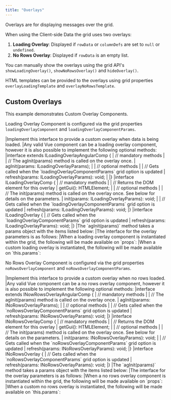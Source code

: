 ```yaml
---
title: "Overlays"
---
```


Overlays are for displaying messages over the grid.

When using the Client-side Data the grid uses two overlays: 

1. **Loading Overlay**: Displayed if `rowData` or `columnDefs` are set to `null` or `undefined`. 
2. **No Rows Overlay**: Displayed if `rowData` is an empty list.

You can manually show the overlays using the grid API's `showLoadingOverlay()`, `showNoRowsOverlay()` and `hideOverlay()`.

HTML templates can be provided to the overlays using grid properties `overlayLoadingTemplate` and `overlayNoRowsTemplate`.

<grid-example title='Overlays' name='overlays' type='mixed' options='{ "exampleHeight": 350 }'></grid-example>

## Custom Overlays

This example demonstrates Custom Overlay Components.

<grid-example title='Custom Overlay Components' name='custom-overlay-components' type='mixed' options='{ "extras": ["fontawesome"] }'></grid-example>

Loading Overlay Component is configured via the grid properties `loadingOverlayComponent` and `loadingOverlayComponentParams`.

<framework-specific-section frameworks="javascript,angular">
|Implement this interface to provide a custom overlay when data is being loaded.
</framework-specific-section>
<framework-specific-section frameworks="vue">
|Any valid Vue component can be a loading overlay component, however it is also possible to implement the following optional methods:
</framework-specific-section>

<framework-specific-section frameworks="angular">
<snippet transform={false} language="ts">
|interface extends ILoadingOverlayAngularComp {
|    // mandatory methods
|
|    // The agInit(params) method is called on the overlay once.
|    agInit(params: ILoadingOverlayParams);
|
|    // optional methods
|
|    // Gets called when the `loadingOverlayComponentParams` grid option is updated
|    refresh(params: ILoadingOverlayParams): void;
|
|}
</snippet>
</framework-specific-section>
<framework-specific-section frameworks="javascript">
<snippet transform={false} language="ts">
|interface ILoadingOverlayComp {
|    // mandatory methods
|
|    // Returns the DOM element for this overlay
|    getGui(): HTMLElement;
|
|    // optional methods
|
|    // The init(params) method is called on the overlay once. See below for details on the parameters.
|    init(params: ILoadingOverlayParams): void;
|
|    // Gets called when the `loadingOverlayComponentParams` grid option is updated
|    refresh(params: ILoadingOverlayParams): void;
|}
</snippet>
</framework-specific-section>
<framework-specific-section frameworks="vue">
<snippet transform={false} language="ts">
|interface ILoadingOverlay {
|    // Gets called when the `loadingOverlayComponentParams` grid option is updated
|    refresh(params: ILoadingOverlayParams): void;
|}
</snippet>
</framework-specific-section>

<framework-specific-section frameworks="angular">
|The `agInit(params)` method takes a params object with the items listed below:
</framework-specific-section>
<framework-specific-section frameworks="javascript">
|The interface for the overlay parameters is as follows:
</framework-specific-section>
<framework-specific-section frameworks="react">
|When a loading overlay component is instantiated within the grid, the following will be made available on  `props`:
</framework-specific-section>
<framework-specific-section frameworks="vue">
|When a custom loading overlay is instantiated, the following will be made available on `this.params`:
</framework-specific-section>

<framework-specific-section frameworks="javascript,angular,vue">
<interface-documentation interfaceName='ILoadingOverlayParams'></interface-documentation>
</framework-specific-section>
<framework-specific-section frameworks="react">
<interface-documentation interfaceName='CustomLoadingOverlayProps'></interface-documentation>
</framework-specific-section>

No Rows Overlay Component is configured via the grid properties `noRowsOverlayComponent` and `noRowsOverlayComponentParams`.

<framework-specific-section frameworks="javascript,angular">
|Implement this interface to provide a custom overlay when no rows loaded.
</framework-specific-section>
<framework-specific-section frameworks="vue">
|Any valid Vue component can be a no rows overlay component, however it is also possible to implement the following optional methods:
</framework-specific-section>

<framework-specific-section frameworks="angular">
<snippet transform={false} language="ts">
|interface extends INowRowsOverlayAngularComp {
|    // mandatory methods
|
|    // The agInit(params) method is called on the overlay once.
|    agInit(params: INoRowsOverlayParams);
|
|    // optional methods
|
|    // Gets called when the `noRowsOverlayComponentParams` grid option is updated
|    refresh(params: INoRowsOverlayParams): void;
|}
</snippet>
</framework-specific-section>
<framework-specific-section frameworks="javascript">
<snippet transform={false} language="ts">
|interface INoRowsOverlayComp {
|    // mandatory methods
|
|    // Returns the DOM element for this overlay
|    getGui(): HTMLElement;
|
|    // optional methods
|
|    // The init(params) method is called on the overlay once. See below for details on the parameters.
|    init(params: INoRowsOverlayParams): void;
|
|    // Gets called when the `noRowsOverlayComponentParams` grid option is updated
|    refresh(params: INoRowsOverlayParams): void;
|}
</snippet>
</framework-specific-section>
<framework-specific-section frameworks="vue">
<snippet transform={false} language="ts">
|interface INoRowsOverlay {
|    // Gets called when the `noRowsOverlayComponentParams` grid option is updated
|    refresh(params: INoRowsOverlayParams): void;
|}
</snippet>
</framework-specific-section>

<framework-specific-section frameworks="angular">
|The `agInit(params)` method takes a params object with the items listed below:
</framework-specific-section>
<framework-specific-section frameworks="javascript">
|The interface for the overlay parameters is as follows:
</framework-specific-section>
<framework-specific-section frameworks="react">
|When a no rows overlay component is instantiated within the grid, the following will be made available on  `props`:
</framework-specific-section>
<framework-specific-section frameworks="vue">
|When a custom no rows overlay is instantiated, the following will be made available on `this.params`:
</framework-specific-section>

<framework-specific-section frameworks="javascript,angular,vue">
<interface-documentation interfaceName='INoRowsOverlayParams'></interface-documentation>
</framework-specific-section>
<framework-specific-section frameworks="react">
<interface-documentation interfaceName='CustomNoRowsOverlayProps'></interface-documentation>
</framework-specific-section>
